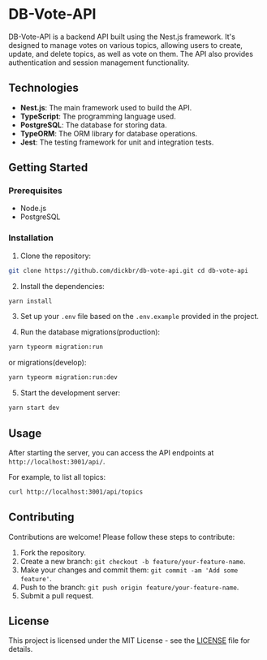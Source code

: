 # DB-Vote-API

DB-Vote-API is a backend API built using the Nest.js framework. It's designed to manage votes on various topics, allowing users to create, update, and delete topics, as well as vote on them. The API also provides authentication and session management functionality.

## Technologies

- **Nest.js**: The main framework used to build the API.
- **TypeScript**: The programming language used.
- **PostgreSQL**: The database for storing data.
- **TypeORM**: The ORM library for database operations.
- **Jest**: The testing framework for unit and integration tests.

## Getting Started

### Prerequisites

- Node.js
- PostgreSQL

### Installation

1. Clone the repository:

``` bash 
git clone https://github.com/dickbr/db-vote-api.git cd db-vote-api

```

2. Install the dependencies:

``` bash 
yarn install
```

3. Set up your `.env` file based on the `.env.example` provided in the project.

4. Run the database migrations(production):

``` bash 
yarn typeorm migration:run
```
or migrations(develop):

``` bash 
yarn typeorm migration:run:dev
```

5. Start the development server:

``` bash 
yarn start dev
```

## Usage

After starting the server, you can access the API endpoints at `http://localhost:3001/api/`.

For example, to list all topics:

``` bash 
curl http://localhost:3001/api/topics
```

## Contributing

Contributions are welcome! Please follow these steps to contribute:

1. Fork the repository.
2. Create a new branch: `git checkout -b feature/your-feature-name`.
3. Make your changes and commit them: `git commit -am 'Add some feature'`.
4. Push to the branch: `git push origin feature/your-feature-name`.
5. Submit a pull request.

## License

This project is licensed under the MIT License - see the [LICENSE](LICENSE) file for details.